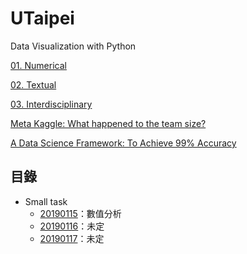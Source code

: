 # UTaipei
Data Visualization with Python

[01. Numerical](http://www.randalolson.com/2015/07/14/rethinking-the-population-pyramid/)

[02. Textual](https://ntu-csx-datascience.github.io/UTaipei/02%20Textual/Apriori.html)

[03. Interdisciplinary](https://ntu-csx-datascience.github.io/UTaipei/03%20Interdisciplinary/Notebook.slides.html)

[Meta Kaggle: What happened to the team size?](https://www.kaggle.com/gpreda/meta-kaggle-what-happened-to-the-team-size)

[A Data Science Framework: To Achieve 99% Accuracy](https://www.kaggle.com/ldfreeman3/a-data-science-framework-to-achieve-99-accuracy)

## 目錄
* Small task
	* [20190115](https://github.com/jasonSU85323/UTaipei_DataScience/tree/master/Small%20task/20190115)：數值分析
	* [20190116](https://github.com/jasonSU85323/UTaipei_DataScience/tree/master/Small%20task/20190116)：未定
	* [20190117]()：未定
